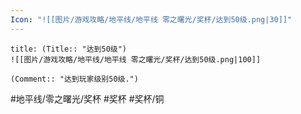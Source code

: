 ```yaml
---
Icon: "![[图片/游戏攻略/地平线/地平线 零之曙光/奖杯/达到50级.png|30]]"
---
```

```ad-common-bronze-trophy
title: (Title:: "达到50级")
![[图片/游戏攻略/地平线/地平线 零之曙光/奖杯/达到50级.png|100]]

(Comment:: "达到玩家级别50级.")
```

#地平线/零之曙光/奖杯 #奖杯 #奖杯/铜
